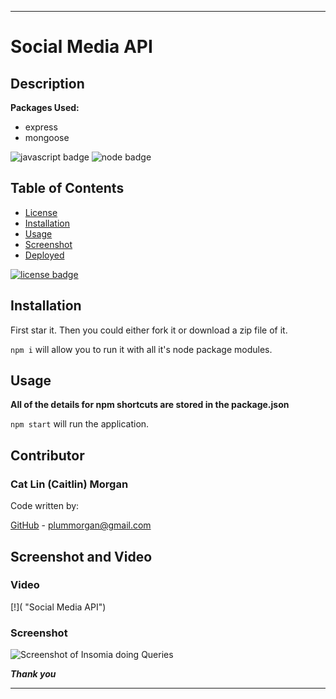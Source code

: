 ___
# Social Media API

## Description




**Packages Used:**

* express
* mongoose


![javascript badge](https://img.shields.io/badge/We%20Stan-Javascript-brightgreen)
![node badge](https://img.shields.io/badge/Node-Over%20Here-blueviolet)

## Table of Contents 

* [License](#license)
* [Installation](#installation)
* [Usage](#usage)
* [Screenshot](#screenshot)
* [Deployed](#deployed)


[![license badge](https://img.shields.io/static/v1?label=license&message=MIT&color=important)](https://opensource.org/licenses/MIT)
<!-- this has clickability and will go to the legalese -->

## Installation 

First star it. 
Then you could either fork it or download a zip file of it.

```npm i``` will allow you to run it with all it's node package modules.

## Usage

**All of the details for npm shortcuts are stored in the package.json**

```npm start``` will run the application.

## Contributor

### Cat Lin (Caitlin) Morgan 

Code written by:

[GitHub](https://github.com/cat-lin-morgan/) - plummorgan@gmail.com

## Screenshot and Video

### Video

[!]( "Social Media API")


### Screenshot

<img src='' alt='Screenshot of Insomia doing Queries'/> 


___Thank you___

___
